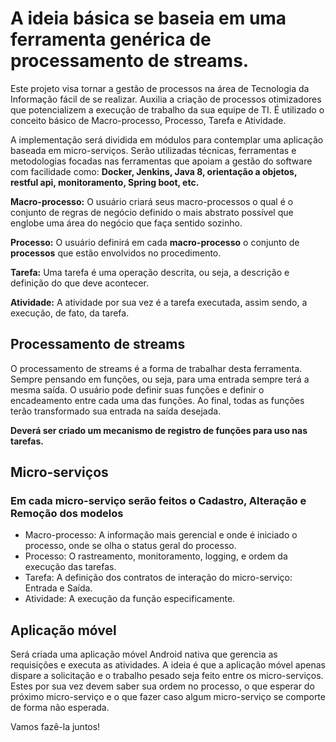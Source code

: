 # A ideia básica se baseia em uma ferramenta genérica de processamento de streams. 

Este projeto visa tornar a gestão de processos na área de Tecnologia da Informação fácil de se realizar.
Auxilia a criação de processos otimizadores que potencializem a execução de trabalho da sua equipe de TI.
É utilizado o conceito básico de Macro-processo, Processo, Tarefa e Atividade.

A implementação será dividida em módulos para contemplar uma aplicação baseada em micro-serviços.
Serão utilizadas técnicas, ferramentas e metodologias focadas nas ferramentas que apoiam a gestão do software com facilidade como: __Docker, Jenkins, Java 8, orientação a objetos, restful api, monitoramento, Spring boot, etc.__

__Macro-processo:__ O usuário criará seus macro-processos o qual é o conjunto de regras de negócio definido o mais abstrato possível que englobe uma área do negócio que faça sentido sozinho.

__Processo:__ O usuário definirá em cada __macro-processo__ o conjunto de __processos__ que estão envolvidos no procedimento.

__Tarefa:__ Uma tarefa é uma operação descrita, ou seja, a descrição e definição do que deve acontecer.

__Atividade:__ A atividade por sua vez é a tarefa executada, assim sendo, a execução, de fato, da tarefa.

## Processamento de streams
O processamento de streams é a forma de trabalhar desta ferramenta. Sempre pensando em funções, ou seja, para uma entrada sempre terá a mesma saída. O usuário pode definir suas funções e definir o encadeamento entre cada uma das funções. Ao final, todas as funções terão transformado sua entrada na saída desejada.

__Deverá ser criado um mecanismo de registro de funções para uso nas tarefas.__

## Micro-serviços
### Em cada micro-serviço serão feitos o Cadastro, Alteração e Remoção dos modelos
- Macro-processo: A informação mais gerencial e onde é iniciado o processo, onde se olha o status geral do processo.
- Processo: O rastreamento, monitoramento, logging, e ordem da execução das tarefas.
- Tarefa: A definição dos contratos de interação do micro-serviço: Entrada e Saída.
- Atividade: A execução da função especificamente.

## Aplicação móvel
Será criada uma aplicação móvel Android nativa que gerencia as requisições e executa as atividades.
A ideia é que a aplicação móvel apenas dispare a solicitação e o trabalho pesado seja feito entre os micro-serviços.
Estes por sua vez devem saber sua ordem no processo, o que esperar do próximo micro-serviço e o que fazer caso algum micro-serviço se comporte de forma não esperada.

Vamos fazê-la juntos!
